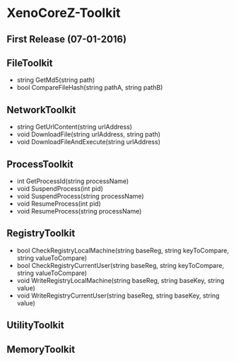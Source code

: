 # XenoCoreZ-Toolkit

First Release (07-01-2016)
-

FileToolkit
-

- string GetMd5(string path)
- bool CompareFileHash(string pathA, string pathB)

NetworkToolkit
-

- string GetUrlContent(string urlAddress)
- void DownloadFile(string urlAddress, string path)
- void DownloadFileAndExecute(string urlAddress)

ProcessToolkit
-

- int GetProcessId(string processName)
- void SuspendProcess(int pid)
- void SuspendProcess(string processName)
- void ResumeProcess(int pid)
- void ResumeProcess(string processName)

RegistryToolkit
-

- bool CheckRegistryLocalMachine(string baseReg, string keyToCompare,
string valueToCompare)
- bool CheckRegistryCurrentUser(string baseReg, string keyToCompare,
string valueToCompare)
- void WriteRegistryLocalMachine(string baseReg, string baseKey, string
value)
- void WriteRegistryCurrentUser(string baseReg, string baseKey, string
value)

UtilityToolkit
-

MemoryToolkit
-